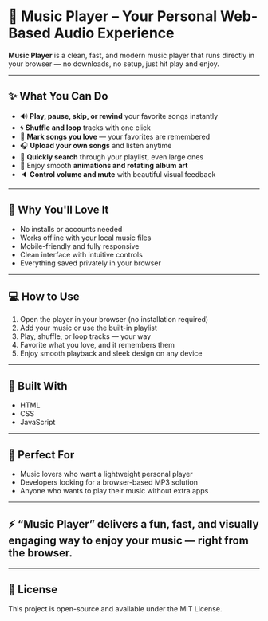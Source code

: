 # 🎵 Music Player – Your Personal Web-Based Audio Experience

**Music Player** is a clean, fast, and modern music player that runs directly in your browser — no downloads, no setup, just hit play and enjoy.

---

## ✨ What You Can Do

- 🔊 **Play, pause, skip, or rewind** your favorite songs instantly
- 🌀 **Shuffle and loop** tracks with one click
- 💖 **Mark songs you love** — your favorites are remembered
- 🎧 **Upload your own songs** and listen anytime
- 🔎 **Quickly search** through your playlist, even large ones
- 🎨 Enjoy smooth **animations and rotating album art**
- 🔈 **Control volume and mute** with beautiful visual feedback

---

## 🧠 Why You'll Love It

- No installs or accounts needed
- Works offline with your local music files
- Mobile-friendly and fully responsive
- Clean interface with intuitive controls
- Everything saved privately in your browser

---

## 💻 How to Use

1. Open the player in your browser (no installation required)
2. Add your music or use the built-in playlist
3. Play, shuffle, or loop tracks — your way
4. Favorite what you love, and it remembers them
5. Enjoy smooth playback and sleek design on any device

---

## 🔧 Built With

- HTML
- CSS
- JavaScript

---

## 📌 Perfect For

- Music lovers who want a lightweight personal player
- Developers looking for a browser-based MP3 solution
- Anyone who wants to play their music without extra apps

---

## ⚡ “Music Player” delivers a fun, fast, and visually engaging way to enjoy your music — right from the browser.

---

## 📄 License

This project is open-source and available under the MIT License.

